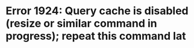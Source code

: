 # Error 1924: Query cache is disabled (resize or similar command in progress); repeat this command lat

